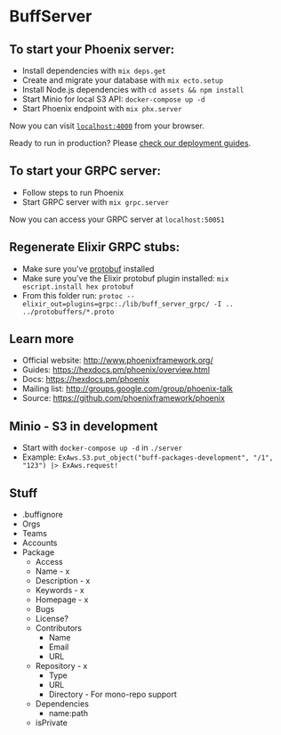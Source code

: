 # BuffServer

## To start your Phoenix server:

  * Install dependencies with `mix deps.get`
  * Create and migrate your database with `mix ecto.setup`
  * Install Node.js dependencies with `cd assets && npm install`
  * Start Minio for local S3 API: `docker-compose up -d`
  * Start Phoenix endpoint with `mix phx.server`

Now you can visit [`localhost:4000`](http://localhost:4000) from your browser.

Ready to run in production? Please [check our deployment guides](https://hexdocs.pm/phoenix/deployment.html).

## To start your GRPC server:

  * Follow steps to run Phoenix
  * Start GRPC server with `mix grpc.server`

Now you can access your GRPC server at `localhost:50051`


## Regenerate Elixir GRPC stubs:

* Make sure you've [protobuf](https://github.com/protocolbuffers/protobuf) installed
* Make sure you've the Elixir protobuf plugin installed: `mix escript.install hex protobuf`
* From this folder run: `protoc --elixir_out=plugins=grpc:./lib/buff_server_grpc/ -I .. ../protobuffers/*.proto`

## Learn more

  * Official website: http://www.phoenixframework.org/
  * Guides: https://hexdocs.pm/phoenix/overview.html
  * Docs: https://hexdocs.pm/phoenix
  * Mailing list: http://groups.google.com/group/phoenix-talk
  * Source: https://github.com/phoenixframework/phoenix

## Minio - S3 in development

* Start with `docker-compose up -d` in `./server`
* Example: `ExAws.S3.put_object("buff-packages-development", "/1", "123") |> ExAws.request!`


## Stuff

- .buffignore
- Orgs
- Teams
- Accounts
- Package
  - Access
  - Name - x
  - Description - x
  - Keywords - x
  - Homepage - x
  - Bugs
  - License?
  - Contributors
    - Name
    - Email
    - URL
  - Repository - x
    - Type
    - URL
    - Directory - For mono-repo support
  - Dependencies
    - name:path
  - isPrivate
